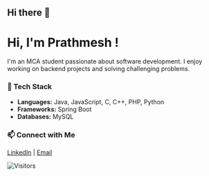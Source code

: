 ## Hi there 👋

<!--
**prathmesh193/prathmesh193** is a ✨ _special_ ✨ repository because its `README.md` (this file) appears on your GitHub profile.

Here are some ideas to get you started:

- 🔭 I’m currently working on ...
- 🌱 I’m currently learning ...
- 👯 I’m looking to collaborate on ...
- 🤔 I’m looking for help with ...
- 💬 Ask me about ...
- 📫 How to reach me: ...
- 😄 Pronouns: ...
- ⚡ Fun fact: ...
-->
# Hi, I'm Prathmesh !

I'm an MCA student passionate about software development. I enjoy working on backend projects and solving challenging problems.

### 🔧 Tech Stack
- **Languages:** Java, JavaScript, C, C++, PHP, Python
- **Frameworks:** Spring Boot
- **Databases:** MySQL

### 📫 Connect with Me
[LinkedIn](https://www.linkedin.com/in/prathmesh-bagal-496451274) | [Email](mailto:prathm123bagal@gmail.com)

![Visitors](https://visitor-badge.glitch.me/badge?page_id=prathmesh193.prathmesh193)
